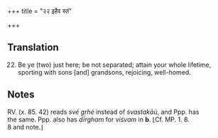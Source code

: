 +++
title = "२२ इहैव स्तं"

+++
## Translation
22. Be ye (two) just here; be not separated; attain your whole lifetime,  
sporting with sons \[and\] grandsons, rejoicing, well-homed.

## Notes
RV. (x. 85. 42) reads *své gṛhé* instead of *svastakāú*, and Ppp. has  
the same. Ppp. also has *dīrgham* for *viśvam* in **b**. ⌊Cf. MP. 1. 8.  
8 and note.⌋
